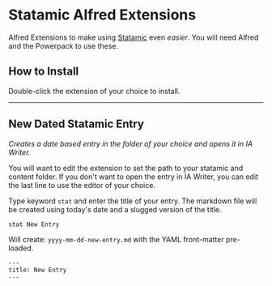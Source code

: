 # Statamic Alfred Extensions
Alfred Extensions to make using [Statamic](http://statamic.com) even *easier*. You will need Alfred and the Powerpack to use these.

## How to Install
Double-click the extension of your choice to install.

--------------------------------------

## New Dated Statamic Entry
*Creates a date based entry in the folder of your choice and opens it in IA Writer.*

You will want to edit the extension to set the path to your statamic and content folder. If you don't want to open the entry in IA Writer, you can edit the last line to use the editor of your choice.

Type keyword `stat` and enter the title of your entry. The markdown file will be created using today's date and a slugged version of the title.
```
stat New Entry
```
Will create: `yyyy-mm-dd-new-entry.md` with the YAML front-matter pre-loaded.

```
---
title: New Entry
---
```
